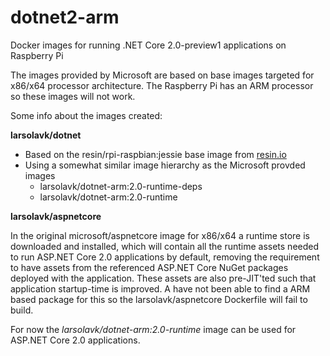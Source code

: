 # dotnet2-arm
Docker images for running .NET Core 2.0-preview1 applications on Raspberry Pi

The images provided by Microsoft are based on base images targeted for x86/x64 processor architecture. The Raspberry Pi has an ARM processor so these images will not work.

Some info about the images created:

**larsolavk/dotnet**

* Based on the resin/rpi-raspbian:jessie base image from [resin.io](https://resin.io)
* Using a somewhat similar image hierarchy as the Microsoft provded images
  * larsolavk/dotnet-arm:2.0-runtime-deps
  * larsolavk/dotnet-arm:2.0-runtime

**larsolavk/aspnetcore**

In the original microsoft/aspnetcore image for x86/x64 a runtime store is downloaded and installed, which will contain all the runtime assets needed to run ASP.NET Core 2.0 applications by default, removing the requirement to have assets from the referenced ASP.NET Core NuGet packages deployed with the application. These assets are also pre-JIT'ted such that application startup-time is improved.
A have not been able to find a ARM based package for this so the larsolavk/aspnetcore Dockerfile will fail to build. 

For now the *larsolavk/dotnet-arm:2.0-runtime* image can be used for ASP.NET Core 2.0 applications.

